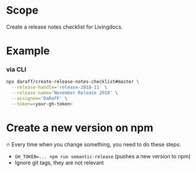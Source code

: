 # Scope

Create a release notes checklist for Livingdocs.

# Example

### via CLI

```bash
npx daraff/create-release-notes-checklist#master \
  --release-handle='release-2018-11' \
  --release-name='November Release 2018' \
  --assignee='DaRaFF' \
  --token=<your-gh-token>
```

# Create a new version on npm

🔥 Every time when you change something, you need to do these steps:
- `GH_TOKEN=... npm run semantic-release` (pushes a new version to npm)
- Ignore git tags, they are not relevant
